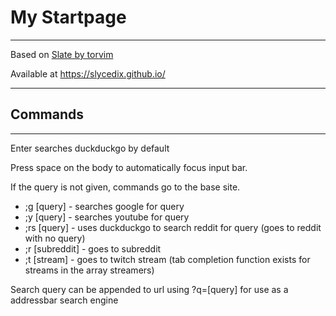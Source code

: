 # My Startpage

---

Based on [Slate by torvim](https://github.com/torvim/startpage/tree/master/startpages/slate)

Available at https://slycedix.github.io/

---

## Commands

---

Enter searches duckduckgo by default

Press space on the body to automatically focus input bar.

If the query is not given, commands go to the base site.

 * ;g [query] - searches google for query
 * ;y [query] - searches youtube for query
 * ;rs [query] - uses duckduckgo to search reddit for query (goes to reddit with no query)
 * ;r [subreddit] - goes to subreddit
 * ;t [stream] - goes to twitch stream (tab completion function exists for streams in the array streamers)

Search query can be appended to url using ?q=[query] for use as a addressbar search engine 
